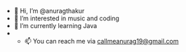 - 👋 Hi, I’m @anuragthakur
- 👀 I’m interested in music and coding
- 🌱 I’m currently learning Java
- - 📫 You can reach me via callmeanurag19@gmail.com

<!---
anuragthakur19/anuragthakur19 is a ✨ special ✨ repository because its `README.md` (this file) appears on your GitHub profile.
You can click the Preview link to take a look at your changes.
--->
